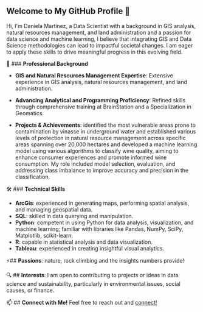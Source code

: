 ## Welcome to My GitHub Profile 👋

Hi, I'm Daniela Martinez, a Data Scientist with a background in GIS analysis, natural resources management, and land administration and a passion for data science and machine learning, I believe that integrating GIS and Data Science methodologies can lead to impactful societal changes. I am eager to apply these skills to drive meaningful progress in this evolving field.

💼 ### **Professional Background**

- **GIS and Natural Resources Management Expertise**: Extensive experience in GIS analysis, natural resources management, and land administration.

- **Advancing Analytical and Programming Proficiency**: Refined skills through comprehensive training at BrainStation and a Specialization in Geomatics.

- **Projects & Achievements**: identified the most vulnerable areas prone to contamination by vinasse in underground water and established various levels of protection in natural resource management across specific areas spanning over 20,000 hectares and developed a machine learning model using various algorithms to classify wine quality, aiming to enhance consumer experiences and promote informed wine consumption. My role included model selection, evaluation, and addressing class imbalance to improve accuracy and precision in the classification.

🛠 ### **Technical Skills**

- **ArcGis**: experienced in generating maps, performing spatial analysis, and managing geospatial data.
- **SQL**: skilled in data querying and manipulation.
- **Python**: competent in using Python for data analysis, visualization, and machine learning; familiar with libraries like Pandas, NumPy, SciPy, Matplotlib, scikit-learn.
- **R**: capable in statistical analysis and data visualization.
- **Tableau**: experienced in creating insightful visual analytics.

⚡## **Passions**: nature, rock climbing and the insights numbers provide!

🔍 ## **Interests**: I am open to contributing to projects or ideas in data science and sustainability, particularly in environmental issues, social causes, or finance.

📫 ## **Connect with Me!**
Feel free to reach out and [connect!](www.linkedin.com/in/danielamartinezli)
